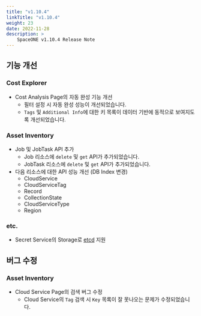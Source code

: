 ```yaml
---
title: "v1.10.4"
linkTitle: "v1.10.4"
weight: 23
date: 2022-11-28
description: >
    SpaceONE v1.10.4 Release Note
---
```


## 기능 개선
### Cost Explorer
- Cost Analysis Page의 자동 완성 기능 개선
  - 필터 설정 시 자동 완성 성능이 개선되었습니다. 
  - `Tags` 및 `Additional Info`에 대한 키 목록이 데이터 기반에 동적으로 보여지도록 개선되었습니다.
 
### Asset Inventory
- Job 및 JobTask API 추가
  - Job 리소스에 `delete` 및 `get` API가 추가되었습니다.
  - JobTask 리소스에 `delete` 및 `get` API가 추가되었습니다.
- 다음 리소스에 대한 API 성능 개선 (DB Index 변경)
  - CloudService
  - CloudServiceTag
  - Record
  - CollectionState
  - CloudServiceType
  - Region

### etc.
- Secret Service의 Storage로 [etcd](https://etcd.io/) 지원
 
## 버그 수정 
### Asset Inventory
- Cloud Service Page의 검색 버그 수정
  - Cloud Service의 `Tag` 검색 시 `Key` 목록이 잘 못나오는 문제가 수정되었습니다. 
